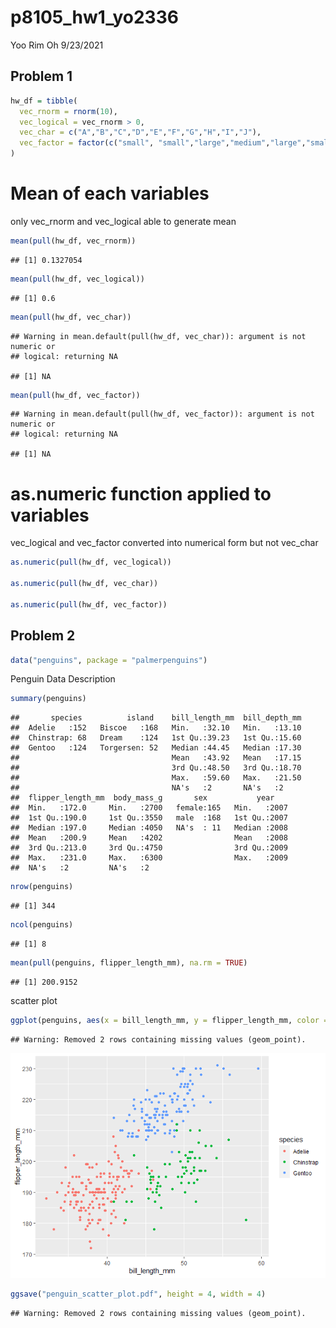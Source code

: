 p8105\_hw1\_yo2336
================
Yoo Rim Oh
9/23/2021

## Problem 1

``` r
hw_df = tibble(
  vec_rnorm = rnorm(10),
  vec_logical = vec_rnorm > 0,
  vec_char = c("A","B","C","D","E","F","G","H","I","J"),
  vec_factor = factor(c("small", "small","large","medium","large","small","medium","small","large","large"))
)
```

# Mean of each variables

only vec\_rnorm and vec\_logical able to generate mean

``` r
mean(pull(hw_df, vec_rnorm))
```

    ## [1] 0.1327054

``` r
mean(pull(hw_df, vec_logical))
```

    ## [1] 0.6

``` r
mean(pull(hw_df, vec_char))
```

    ## Warning in mean.default(pull(hw_df, vec_char)): argument is not numeric or
    ## logical: returning NA

    ## [1] NA

``` r
mean(pull(hw_df, vec_factor))
```

    ## Warning in mean.default(pull(hw_df, vec_factor)): argument is not numeric or
    ## logical: returning NA

    ## [1] NA

# as.numeric function applied to variables

vec\_logical and vec\_factor converted into numerical form but not
vec\_char

``` r
as.numeric(pull(hw_df, vec_logical))

as.numeric(pull(hw_df, vec_char))

as.numeric(pull(hw_df, vec_factor))
```

## Problem 2

``` r
data("penguins", package = "palmerpenguins")
```

Penguin Data Description

``` r
summary(penguins)
```

    ##       species          island    bill_length_mm  bill_depth_mm  
    ##  Adelie   :152   Biscoe   :168   Min.   :32.10   Min.   :13.10  
    ##  Chinstrap: 68   Dream    :124   1st Qu.:39.23   1st Qu.:15.60  
    ##  Gentoo   :124   Torgersen: 52   Median :44.45   Median :17.30  
    ##                                  Mean   :43.92   Mean   :17.15  
    ##                                  3rd Qu.:48.50   3rd Qu.:18.70  
    ##                                  Max.   :59.60   Max.   :21.50  
    ##                                  NA's   :2       NA's   :2      
    ##  flipper_length_mm  body_mass_g       sex           year     
    ##  Min.   :172.0     Min.   :2700   female:165   Min.   :2007  
    ##  1st Qu.:190.0     1st Qu.:3550   male  :168   1st Qu.:2007  
    ##  Median :197.0     Median :4050   NA's  : 11   Median :2008  
    ##  Mean   :200.9     Mean   :4202                Mean   :2008  
    ##  3rd Qu.:213.0     3rd Qu.:4750                3rd Qu.:2009  
    ##  Max.   :231.0     Max.   :6300                Max.   :2009  
    ##  NA's   :2         NA's   :2

``` r
nrow(penguins)
```

    ## [1] 344

``` r
ncol(penguins)
```

    ## [1] 8

``` r
mean(pull(penguins, flipper_length_mm), na.rm = TRUE)
```

    ## [1] 200.9152

scatter plot

``` r
ggplot(penguins, aes(x = bill_length_mm, y = flipper_length_mm, color = species)) + geom_point()
```

    ## Warning: Removed 2 rows containing missing values (geom_point).

![](p8105_hw1_yo2336_files/figure-gfm/unnamed-chunk-6-1.png)<!-- -->

``` r
ggsave("penguin_scatter_plot.pdf", height = 4, width = 4)
```

    ## Warning: Removed 2 rows containing missing values (geom_point).
